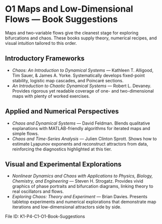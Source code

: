 # O1 Maps and Low-Dimensional Flows — Book Suggestions

Maps and two-variable flows give the cleanest stage for exploring bifurcations and chaos. These books supply theory, numerical recipes, and visual intuition tailored to this order.

## Introductory Frameworks
- *Chaos: An Introduction to Dynamical Systems* — Kathleen T. Alligood, Tim Sauer, & James A. Yorke. Systematically develops fixed-point stability, logistic map cascades, and Poincaré sections.
- *An Introduction to Chaotic Dynamical Systems* — Robert L. Devaney. Provides rigorous yet readable coverage of one- and two-dimensional maps with plenty of worked exercises.

## Applied and Numerical Perspectives
- *Chaos and Dynamical Systems* — David Feldman. Blends qualitative explanations with MATLAB-friendly algorithms for iterated maps and simple flows.
- *Chaos and Time-Series Analysis* — Julien Clinton Sprott. Shows how to estimate Lyapunov exponents and reconstruct attractors from data, reinforcing the diagnostics highlighted at this tier.

## Visual and Experimental Explorations
- *Nonlinear Dynamics and Chaos with Applications to Physics, Biology, Chemistry, and Engineering* — Steven H. Strogatz. Provides vivid graphics of phase portraits and bifurcation diagrams, linking theory to real oscillators and flows.
- *Exploring Chaos: Theory and Experiment* — Brian Davies. Presents tabletop experiments and numerical explorations that demonstrate map iterations and low-dimensional attractors side by side.

File ID: K1-P4-C1-O1-Book-Suggestions
